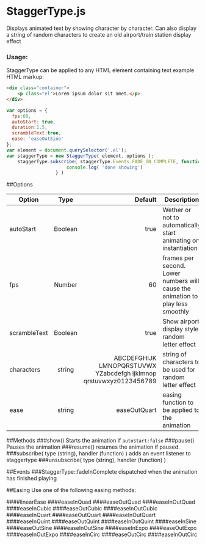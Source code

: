 StaggerType.js
=========
Displays animated text by showing character by character. Can also display a string of random characters to create an old airport/train station display effect

### Usage:
StaggerType can be applied to any HTML element containing text
example HTML markup:
```html
<div class="container">
    <p class="el">Lorem ipsum dolor sit amet.</p>
</div>
```

```javascript
var options = {
  fps:60,
  autoStart: true,
  duration:1.5,
  scrambleText:true,
  ease: 'easeOutSine'
};
var element = document.querySelector('.el');
var staggerType = new StaggerType( element, options );
    staggerType.subscribe( staggerType.Events.FADE_IN_COMPLETE, function() {
                      console.log( 'done showing')
                  } )
```
##Options


| Option        | Type           | Default  | Description
| ------------- |:-------------:| -----:| -------------
| autoStart      | Boolean | true | Wether or not to automatically start animating on instantiation
| fps     | Number      |   60 | frames per second. Lower numbers will cause the animation to play less smoothly
| scrambleText | Boolean     |    true | Show airport display style random letter effect
| characters | string | ABCDEFGHIJK LMNOPQRSTUVWX YZabcdefgh ijklmnop qrstuvwxyz0123456789 | string of characters to be used for random letter effect
| ease | string | easeOutQuart | easing function to be applied to the animation

##Methods
###show()
Starts the animation if ```autoStart:false```
###pause()
Pauses the animation
###resume()
resumes the animation if paused.
###subscribe( type (string), handler (function) )
adds an event listener to staggertype
###unsubscribe( type (string), handler (function) )

##Events
###StaggerType::fadeInComplete
dispatched when the animation has finished playing

##Easing
Use one of the following easing methods:

####linearEase
####easeInQuad
####easeOutQuad
####easeInOutQuad
####easeInCubic
####easeOutCubic
####easeInOutCubic
####easeInQuart
####easeOutQuart
####easeInOutQuart
####easeInQuint
####easeOutQuint
####easeInOutQuint
####easeInSine
####easeOutSine
####easeInOutSine
####easeInExpo
####easeOutExpo
####easeInOutExpo
####easeInCirc
####easeOutCirc
####easeInOutCirc

